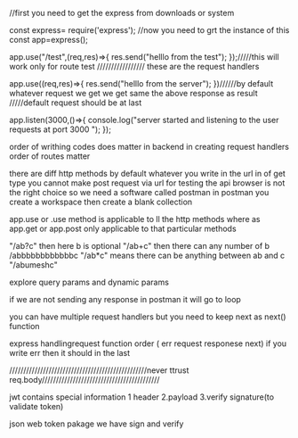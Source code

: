 
//first you need to get the express  from downloads or system 

const express= require('express');
//now you need to grt the instance of this 
const app=express();

app.use("/test",(req,res)=>{
    res.send("helllo from the test");
});/////this will work only for route test
///////////////// these are the request handlers

app.use((req,res)=>{
    res.send("helllo from the server");
})//////by default whatever request we get we get same the above response as result
/////default request should  be at last


app.listen(3000,()=>{
    console.log("server started and listening to the user requests at port 3000 ");
});



order of writhing codes does matter in backend in creating request handlers
order of routes matter


there are diff http methods
by default whatever you write in the url in of get type
you cannot make post request via url
for testing the api browser is not the right choice so we need a software called postman
in postman you create a workspace
then create a blank collection



app.use   or .use method   is applicable to ll the http methods
where as   app.get   or app.post only applicable to that particular methods

"/ab?c"   then here b is optional
"/ab+c"    then there can any number of b    /abbbbbbbbbbbbc
"/ab*c"     means there can be anything between ab and c   "/abumeshc"



explore query params and dynamic params



if we are not sending any response in postman it will go to loop

you can have multiple request handlers
but you need to keep next as next()  function



express handlingrequest function order (  err   request   responese   next)
if you write err then it should in the last

/////////////////////////////////////////////////never ttrust req.body//////////////////////////////////////////




jwt
contains special information
1 header    2.payload   3.verify signature(to validate token)

json web token  pakage    we have sign and verify